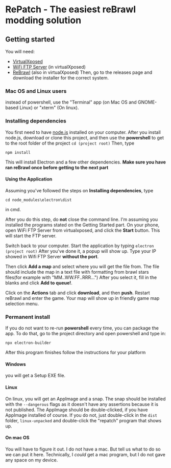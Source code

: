 # RePatch - The easiest reBrawl modding solution
## Getting started
You will need:
 - [VirtualXposed](https://github.com/android-hacker/VirtualXposed)
 - [WiFi FTP Server](https://play.google.com/store/apps/details?id=com.medhaapps.wififtpserver) (in virtualXposed)
 - [ReBrawl](https://rebrawl.gg/) (also in virtualXposed)
Then, go to the releases page and download the installer for the correct system.
### Mac OS and Linux users
instead of powershell, use the "Terminal" app (on Mac OS and GNOME-based Linux) or "xterm" (On linux).
### Installing dependencies
You first need to have [node.js](https://nodejs.org/en/download/) installed on your computer.
After you install node.js, download or clone this project, and then use the **powershell** to get to the root folder of the project
```cd (project root)```
Then, type 
```batch
npm install
```
This will install Electron and a few other dependencies. 
**Make sure you have ran reBrawl once before getting to the next part**
#### Using the Application
Assuming you've followed the steps on **Installing dependencies**, type
```batch
cd node_modules\electron\dist
```
in cmd.

After you do this step, do **not** close the command line. I'm assuming you installed the programs stated on the Getting Started part.
On your phone, open WiFi FTP Server from virtualxposed, and click the **Start** button. This will start the FTP server. 

Switch back to your computer. Start the application by typing ```electron (project root)```
After you've done it, a popup will show up. Type your IP showed in Wifi FTP Server **without the port**. 

Then click **Add a map** and select where you will get the file from. The file should include the map in a text file with formatting from brawl stars files(for example with "MM..WW.FF..RRR...")
After you select it, fill in the blanks and click **Add to queue!**.

Click on the **Actions** tab and click **download**, and then **push**. Restart reBrawl and enter the game. Your map will show up in friendly game map selection menu.
### Permanent install
If you do not want to re-run **powershell** every time, you can package the app. To do that, go to the project directory and open powershell and type in:
```
npx electron-builder
```
After this program finishes follow the instructions for your platform 
#### Windows
you will get a Setup EXE file.

#### Linux
On linux, you will get an AppImage and a snap. The snap should be installed with the `--dangerous` flags as it doesn't have any assertions because it is not published.
The AppImage should be double-clicked, if you have AppImage installed of course. If you do not, just double-click in the `dist` folder, `linux-unpacked` and double-click the "repatch" program that shows up.

#### On mac OS
You will have to figure it out. I do not have a mac. But tell us what to do so we can put it here. Technically, I _could_ get a mac program, but I do not gave any space on my device.